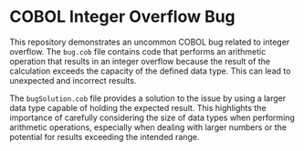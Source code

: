 # COBOL Integer Overflow Bug

This repository demonstrates an uncommon COBOL bug related to integer overflow.  The `bug.cob` file contains code that performs an arithmetic operation that results in an integer overflow because the result of the calculation exceeds the capacity of the defined data type. This can lead to unexpected and incorrect results.

The `bugSolution.cob` file provides a solution to the issue by using a larger data type capable of holding the expected result.  This highlights the importance of carefully considering the size of data types when performing arithmetic operations, especially when dealing with larger numbers or the potential for results exceeding the intended range.